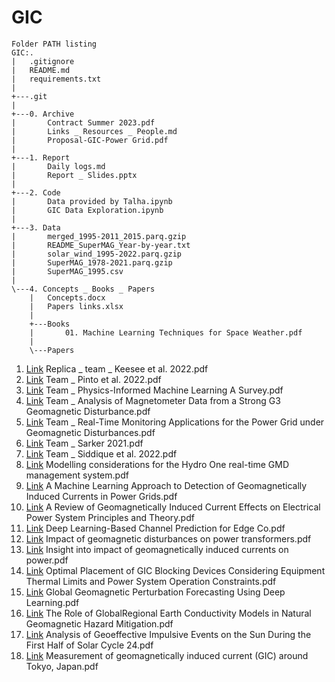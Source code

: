 # GIC

```
Folder PATH listing
GIC:.
|   .gitignore
|   README.md
|   requirements.txt
|   
+---.git
|
+---0. Archive
|       Contract Summer 2023.pdf
|       Links _ Resources _ People.md
|       Proposal-GIC-Power Grid.pdf
|       
+---1. Report
|       Daily logs.md
|       Report _ Slides.pptx
|       
+---2. Code
|       Data provided by Talha.ipynb
|       GIC Data Exploration.ipynb
|       
+---3. Data
|       merged_1995-2011_2015.parq.gzip
|       README_SuperMAG_Year-by-year.txt
|       solar_wind_1995-2022.parq.gzip
|       SuperMAG_1978-2021.parq.gzip
|       SuperMAG_1995.csv
|       
\---4. Concepts _ Books _ Papers
    |   Concepts.docx
    |   Papers links.xlsx
    |   
    +---Books
    |       01. Machine Learning Techniques for Space Weather.pdf
    |       
    \---Papers
```   

01. [Link](https://www.frontiersin.org/articles/10.3389/fspas.2020.550874/full) Replica _ team _ Keesee et al. 2022.pdf
02. [Link](https://www.frontiersin.org/articles/10.3389/fspas.2022.869740/full) Team _ Pinto et al. 2022.pdf
03. [Link](https://arxiv.org/abs/2211.08064) Team _ Physics-Informed Machine Learning A Survey.pdf
04. [Link](https://ieeexplore.ieee.org/document/9750736) Team _ Analysis of Magnetometer Data from a Strong G3 Geomagnetic Disturbance.pdf
05. [Link](https://ieeexplore.ieee.org/document/9320114) Team _ Real-Time Monitoring Applications for the Power Grid under Geomagnetic Disturbances.pdf
06. [Link](https://www.mdpi.com/2076-3263/12/1/27) Team _ Sarker 2021.pdf
07. [Link](https://www.mdpi.com/2076-3263/12/1/27) Team _ Siddique et al. 2022.pdf
08. [Link](https://ieeexplore.ieee.org/abstract/document/6673069?casa_token=HDPm8ZLy3_YAAAAA:n97uiGps4ET-G6Jg8DVMRvVm8awpLxl_k-RxQAJSppDk7wfWWHIep8XdWtQclyBoJTvLEZhfYw) Modelling considerations for the Hydro One real-time GMD management system.pdf
09. [Link](https://ieeexplore.ieee.org/abstract/document/8922626?casa_token=hxKIZkn98KoAAAAA:KDbYorTQm_kz0LkVBMn1ystWSqNKMm_BPJyRVptBC5tb8I5KZLejHWdwcfhmSFTfIv70lGcAzg) A Machine Learning Approach to Detection of Geomagnetically Induced Currents in Power Grids.pdf
10. [Link](https://ieeexplore.ieee.org/abstract/document/9241698) A Review of Geomagnetically Induced Current Effects on Electrical Power System Principles and Theory.pdf   
11. [Link](https://ieeexplore.ieee.org/abstract/document/8805349) Deep Learning-Based Channel Prediction for Edge Co.pdf   
12. [Link](https://link.springer.com/article/10.1007/s41872-021-00179-8) Impact of geomagnetic disturbances on power transformers.pdf
13. [Link](https://www.sciencedirect.com/science/article/pii/S0378779620307252?casa_token=Vtbz2fn5_E8AAAAA:IU8o4Wv9gX98aAT9z8-1R8SrYMk3ZYl-xt158Bhx1NRLwSZGIIUAMWpfPp8eDgep3FKNnz6ASw) Insight into impact of geomagnetically induced currents on power.pdf
14. [Link](https://ieeexplore.ieee.org/abstract/document/7938414?casa_token=hdssR4UZ9JYAAAAA:-QTLlm5n6ICz1oewenSNR5scQ7X7mZVHTXBozXnGL274cqq7awGmFuE4P--3DjaNQcYnIWC3xw) Optimal Placement of GIC Blocking Devices Considering Equipment Thermal Limits and Power System Operation Constraints.pdf
15. [Link](https://agupubs.onlinelibrary.wiley.com/doi/epdf/10.1029/2022SW003045) Global Geomagnetic Perturbation Forecasting Using Deep Learning.pdf
16. [Link](https://link.springer.com/article/10.1007/s10712-019-09579-z) The Role of GlobalRegional Earth Conductivity Models in Natural Geomagnetic Hazard Mitigation.pdf
17. [Link](https://link.springer.com/article/10.1007/s11207-023-02119-4) Analysis of Geoeffective Impulsive Events on the Sun During the First Half of Solar Cycle 24.pdf
18. [Link](https://earth-planets-space.springeropen.com/articles/10.1186/s40623-021-01422-3) Measurement of geomagnetically induced current (GIC) around Tokyo, Japan.pdf

